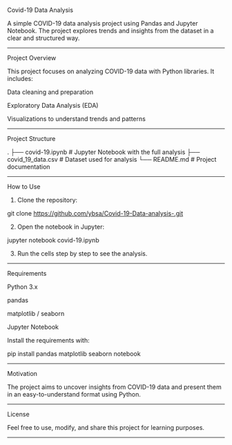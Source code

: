 
Covid-19 Data Analysis

A simple COVID-19 data analysis project using Pandas and Jupyter Notebook. The project explores trends and insights from the dataset in a clear and structured way.


---

Project Overview

This project focuses on analyzing COVID-19 data with Python libraries. It includes:

Data cleaning and preparation

Exploratory Data Analysis (EDA)

Visualizations to understand trends and patterns



---

Project Structure

.
├── covid-19.ipynb        # Jupyter Notebook with the full analysis
├── covid_19_data.csv     # Dataset used for analysis
└── README.md             # Project documentation


---

How to Use

1. Clone the repository:

git clone https://github.com/ybsa/Covid-19-Data-analysis-.git


2. Open the notebook in Jupyter:

jupyter notebook covid-19.ipynb


3. Run the cells step by step to see the analysis.




---

Requirements

Python 3.x

pandas

matplotlib / seaborn

Jupyter Notebook


Install the requirements with:

pip install pandas matplotlib seaborn notebook


---

Motivation

The project aims to uncover insights from COVID-19 data and present them in an easy-to-understand format using Python.


---

License

Feel free to use, modify, and share this project for learning purposes.


---


